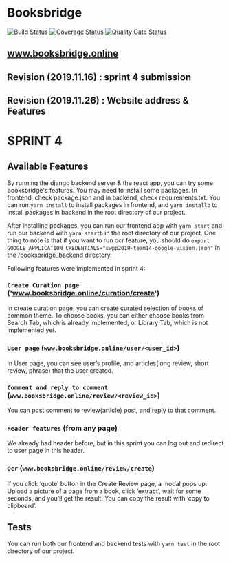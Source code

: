 # Booksbridge
[![Build Status](https://travis-ci.org/swsnu/swpp2019-team14.png?branch=master&kill_cache=1&service=github&style=flat-square)](https://travis-ci.org/swsnu/swpp2019-team14) 
[![Coverage Status](https://coveralls.io/repos/github/swsnu/swpp2019-team14/badge.svg?branch=master)](https://coveralls.io/github/swsnu/swpp2019-team14?branch=master)
[![Quality Gate Status](https://sonarcloud.io/api/project_badges/measure?project=swsnu_swpp2019-team14&metric=alert_status&kill_cache=1&service=github&style=flat-square)](https://sonarcloud.io/dashboard?id=swsnu_swpp2019-team14)

## www.booksbridge.online



## Revision (2019.11.16) : sprint 4 submission
## Revision (2019.11.26) : Website address & Features

# SPRINT 4



## Available Features

By running the django backend server & the react app, you can try some booksbridge's features. You may need to install some packages. In frontend, check package.json and in backend, check requirements.txt. You can run `yarn install` to install packages in frontend, and `yarn installb` to install packages in backend in the root directory of our project.

After installing packages, you can run our frontend app with `yarn start` and run our backend with `yarn startb` in the root directory of our project. One thing to note is that if you want to run ocr feature, you should do `export GOOGLE_APPLICATION_CREDENTIALS="swpp2019-team14-google-vision.json"` in the /booksbridge_backend directory.

Following features were implemented in sprint 4:

### `Create Curation page` ('www.booksbridge.online/curation/create')

In create curation page, you can create curated selection of books of common theme. To choose books, you can either choose books from Search Tab, which is already implemented, or Library Tab, which is not implemented yet. 

### `User page` (`www.booksbridge.online/user/<user_id>`)

In User page,  you can see user’s profile, and articles(long review, short review, phrase) that the user created.  

### `Comment and reply to comment` (`www.booksbridge.online/review/<review_id>`)
You can post comment to review(article) post, and reply to that comment.

### `Header features` (from any page)

We already had header before, but in this sprint you can log out and redirect to user page in this header. 

### `Ocr` (`www.booksbridge.online/review/create`)

If you click ‘quote’ button in the Create Review page, a modal pops up. Upload a picture of  a page from a book, click ‘extract’, wait for some seconds, and you’ll get the result. You can copy the result with ‘copy to clipboard’.


## Tests

You can run both our frontend and backend tests with `yarn test` in the root directory of our project.


